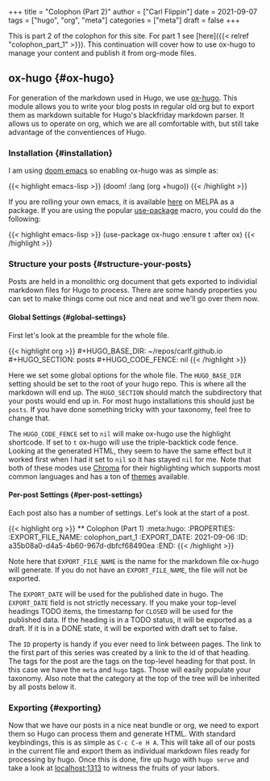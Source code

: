 +++
title = "Colophon (Part 2)"
author = ["Carl Flippin"]
date = 2021-09-07
tags = ["hugo", "org", "meta"]
categories = ["meta"]
draft = false
+++

This is part 2 of the colophon for this site. For part 1 see [here]({{< relref "colophon_part_1" >}}). This
continuation will cover how to use ox-hugo to manage your content and publish it
from org-mode files.


## ox-hugo {#ox-hugo}

For generation of the markdown used in Hugo, we use
[ox-hugo](<https://ox-hugo.scripter.co/>). This module allows you to write your
blog posts in regular old org but to export them as markdown suitable for Hugo's
blackfriday markdown parser. It allows us to operate on org, which we are all
comfortable with, but still take advantage of the conventiences of Hugo.


### Installation {#installation}

I am using [doom emacs](<https://github.com/hlissner/doom-emacs>) so enabling
ox-hugo was as simple as:

{{< highlight emacs-lisp >}}
(doom! :lang
       (org +hugo))
{{< /highlight >}}

If you are rolling your own emacs, it is available
[here](<https://melpa.org/#/ox-hugo>) on MELPA as a package. If you are using the
popular [use-package](<https://github.com/jwiegley/use-package>) macro, you could
do the following:

{{< highlight emacs-lisp >}}
(use-package ox-hugo
  :ensure t
  :after ox)
{{< /highlight >}}


### Structure your posts {#structure-your-posts}

Posts are held in a monolithic org document that gets exported to individial
markdown files for Hugo to process. There are some handy properties you can set
to make things come out nice and neat and we'll go over them now.


#### Global Settings {#global-settings}

First let's look at the preamble for the whole file.

{{< highlight org >}}
#+HUGO_BASE_DIR: ~/repos/carlf.github.io
#+HUGO_SECTION: posts
#+HUGO_CODE_FENCE: nil
{{< /highlight >}}

Here we set some global options for the whole file. The `HUGO_BASE_DIR` setting
should be set to the root of your hugo repo. This is where all the markdown will
end up. The `HUGO_SECTION` should match the subdirectory that your posts would
end up in. For most hugo installations this should just be `posts`. If you have
done something tricky with your taxonomy, feel free to change that.

The `HUGO_CODE_FENCE` set to `nil` will make ox-hugo use the highlight
shortcode. If set to `t` ox-hugo will use the triple-backtick code fence.
Looking at the generated HTML, they seem to have the same effect but it worked
first when I had it set to `nil` so it has stayed `nil` for me. Note that both
of these modes use [Chroma](https://github.com/alecthomas/chroma) for their highlighting which supports most common
languages and has a ton of [themes](https://xyproto.github.io/splash/docs/) available.


#### Per-post Settings {#per-post-settings}

Each post also has a number of settings. Let's look at the start of a post.

{{< highlight org >}}
** Colophon (Part 1) :meta:hugo:
:PROPERTIES:
:EXPORT_FILE_NAME: colophon_part_1
:EXPORT_DATE: 2021-09-06
:ID:       a35b08a0-d4a5-4b60-967d-dbfcf68490ea
:END:
{{< /highlight >}}

Note here that `EXPORT_FILE_NAME` is the name for the markdown file ox-hugo will
generate. If you do not have an `EXPORT_FILE_NAME`, the file will not be
exported.

The `EXPORT_DATE` will be used for the published date in hugo. The `EXPORT_DATE`
field is not strictly necessary. If you make your top-level headings TODO items,
the timestamp for `CLOSED` will be used for the published data. If the heading
is in a TODO status, it will be exported as a draft. If it is in a DONE state,
it will be exported with draft set to false.

The `ID` property is handy if you ever need to link between pages. The link to
the first part of this series was created by a link to the id of that heading.
The tags for the post are the tags on the top-level heading for that post. In
this case we have the `meta` and `hugo` tags. Those will easily populate your
taxonomy. Also note that the category at the top of the tree will be inherited
by all posts below it.


### Exporting {#exporting}

Now that we have our posts in a nice neat bundle or org, we need to export them
so Hugo can process them and generate HTML. With standard keybindings, this is
as simple as `C-c C-e H A`. This will take all of our posts in the current file
and export them as individual markdown files ready for processing by hugo. Once
this is done, fire up hugo with `hugo serve` and take a look at [localhost:1313](http://localhost:1313)
to witness the fruits of your labors.
